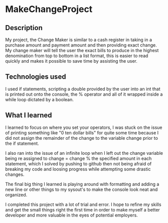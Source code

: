 # MakeChangeProject


## Description
My project, the Change Maker is similar to a cash register in taking in a purchase amount and payment amount and then providing exact change. My change maker will tell the user the exact bills to produce in the highest denomination from top to bottom in a list format, this is easier to read quickly and makes it possible to save time by assisting the user.        

## Technologies used
I used if statements, scripting a double provided by the user into an int that is printed out onto the console, the % operator and all of it wrapped inside a while loop dictated by a boolean.

## What I learned
I learned to focus on where you set your operators, I was stuck on the issue of printing something like "0 ten dollar bills" for quite some time because I did not assign the remainder of the change to the variable change prior to the if statement. 

I also ran into the issue of an infinite loop when I left out the change variable being re assigned to change = change % the specified amount in each statement, which I solved by pushing to github then not being afraid of breaking my code and loosing progress while attempting some drastic changes. 

The final big thing I learned is playing around with formatting and adding a new line or other things to my sysout's to make the console look neat and organized. 

I completed this project with a lot of trial and error. I hope to refine my skills and get the small things right the first time in order to make myself a better developer and more valuable in the eyes of potential employers.